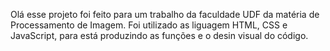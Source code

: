 Olá esse projeto foi feito para um trabalho da faculdade UDF da matéria de Processamento de Imagem.
Foi utilizado as liguagem HTML, CSS e JavaScript, para está produzindo as funções e o desin visual do código.